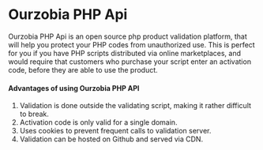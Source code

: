# Ourzobia PHP Api

Ourzobia PHP Api is an open source php product validation platform, that will help you protect your PHP codes from unauthorized use.
This is perfect for you if you have PHP scripts distributed via online marketplaces, and would require that customers who purchase 
your script enter an activation code, before they are able to use the product.

#### Advantages of using Ourzobia PHP API
  1. Validation is done outside the validating script, making it rather difficult to break.
  2. Activation code is only valid for a single domain.
  3. Uses cookies to prevent frequent calls to validation server.
  4. Validation can be hosted on Github and served via CDN.
